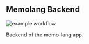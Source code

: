 Memolang Backend
------------------

![example workflow](https://github.com/memolang-app/memolang-backend/actions/workflows/pipeline.yml/badge.svg)

Backend of the memo-lang app.